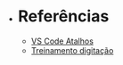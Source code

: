 - # **Referências**
    [vs-atalhos]: <https://code.visualstudio.com/shortcuts/keyboard-shortcuts-windows.pdf>
    - [VS Code Atalhos][vs-atalhos]

    [digitacao]: <https://www.typingclub.com/>    
    - [Treinamento digitação][digitacao]

    <!-- ![Imagem](https://w0.peakpx.com/wallpaper/499/955/HD-wallpaper-keyboard-gaming-technology.jpg) -->